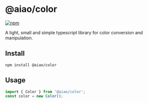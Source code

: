 # @aiao/color

[![npm](https://img.shields.io/npm/v/@aiao/color?style=flat-square)](https://www.npmjs.com/@aiao/color)

A light, small and simple typescript library for color conversion and manipulation.

## Install

```console
npm install @aiao/color
```

## Usage

```typescript
import { Color } from '@aiao/color';
const color = new Color();
```
